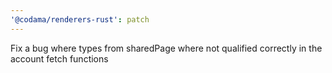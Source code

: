 ```yaml
---
'@codama/renderers-rust': patch
---
```


Fix a bug where types from sharedPage where not qualified correctly in the account fetch functions
